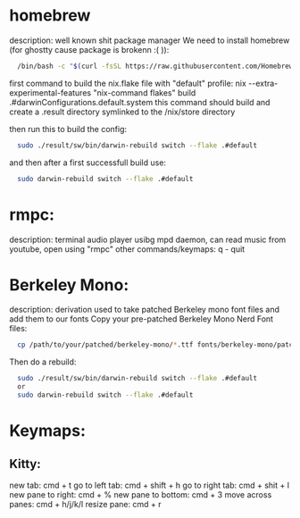 # homebrew
description: well known shit package manager
We need to install homebrew (for ghostty cause package is brokenn :( )):
```bash
  /bin/bash -c "$(curl -fsSL https://raw.githubusercontent.com/Homebrew/install/HEAD/install.sh)"
```

first command to build the nix.flake file with "default" profile:
nix --extra-experimental-features "nix-command flakes" build .#darwinConfigurations.default.system
this command should build and create a .result directory symlinked to the /nix/store directory

then run this to build the config:
```bash
  sudo ./result/sw/bin/darwin-rebuild switch --flake .#default
```

and then after a first successfull build use:
```bash
  sudo darwin-rebuild switch --flake .#default
```

# rmpc:
description: terminal audio player usibg mpd daemon, can read music from youtube, open using "rmpc"
other commands/keymaps:
q - quit

# Berkeley Mono:
description: derivation used to take patched Berkeley mono font files and add them to our fonts
Copy your pre-patched Berkeley Mono Nerd Font files:
```bash
  cp /path/to/your/patched/berkeley-mono/*.ttf fonts/berkeley-mono/patched/
```

Then do a rebuild:
```bash
  sudo ./result/sw/bin/darwin-rebuild switch --flake .#default
  or
  sudo darwin-rebuild switch --flake .#default
```

# Keymaps:
## Kitty:
new tab: cmd + t
go to left tab: cmd + shift + h
go to right tab: cmd + shit + l
new pane to right: cmd + %
new pane to bottom: cmd + 3
move across panes: cmd + h/j/k/l
resize pane: cmd + r
